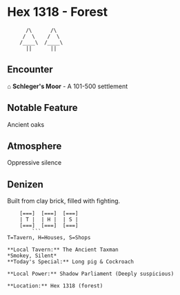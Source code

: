 # Hex 1318 - Forest
```
      /\      /\
     /  \    /  \
    /____\  /____\
      ||      ||
```

## Encounter

⌂ **Schleger's Moor** - A 101-500 settlement

## Notable Feature

Ancient oaks

## Atmosphere

Oppressive silence

## Denizen

Built from clay brick, filled with fighting.

```
    [===]  [===]  [===]
    | T |  | H |  | S |
    [===]  [===]  [===]
        ```
T=Tavern, H=Houses, S=Shops

**Local Tavern:** The Ancient Taxman
*Smokey, Silent*
**Today's Special:** Long pig & Cockroach

**Local Power:** Shadow Parliament (Deeply suspicious)

**Location:** Hex 1318 (forest)
